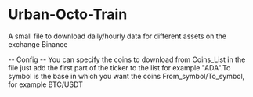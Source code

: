 # Urban-Octo-Train
A small file to download daily/hourly data for different assets on the exchange Binance


-- Config --
You can specify the coins to download from Coins_List in the file just add the first part of the ticker to the list for example "ADA".To symbol is the base in which you want the coins  From_symbol/To_symbol, for example BTC/USDT

